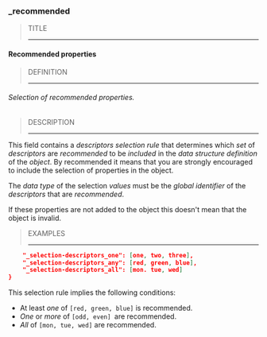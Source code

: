 ### _recommended



> TITLE
> 
> ------

#### Recommended properties



> DEFINITION
> 
> ------

###### Selection of recommended properties.



> DESCRIPTION
> 
> ------

This field contains a *descriptors selection rule* that determines which *set* of *descriptors* are *recommended* to be *included* in the *data structure definition* of the *object*. By recommended it means that you are strongly encouraged to include the selection of properties in the object.

The *data type* of the selection *values* must be the *global identifier* of the *descriptors* that are *recommended*.

If these properties are not added to the object this doesn't mean that the object is invalid.



> EXAMPLES
> 
> ------

```json
	"_selection-descriptors_one": [one, two, three],
	"_selection-descriptors_any": [red, green, blue],
	"_selection-descriptors_all": [mon. tue, wed]
}
```

This selection rule implies the following conditions:

- At least *one* of `[red, green, blue]` is recommended.
- *One* or *more* of `[odd, even] `are recommended.
- *All* of `[mon, tue, wed]` are recommended.